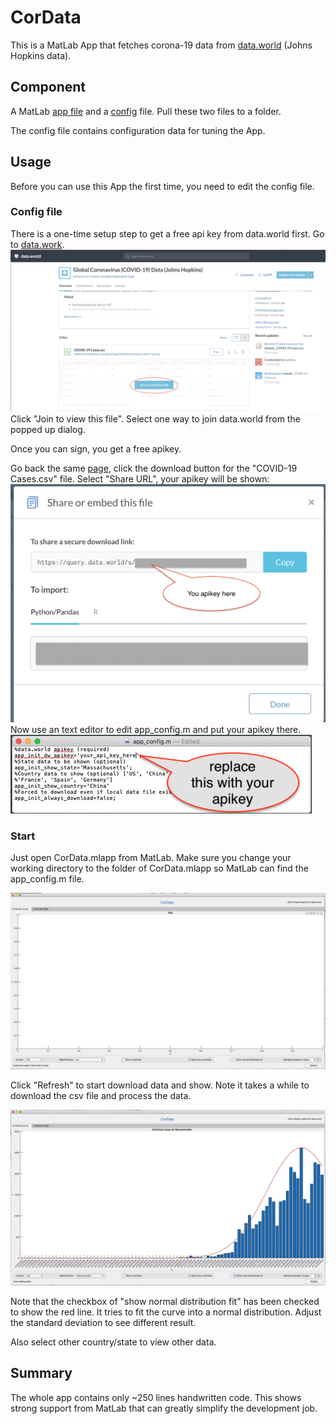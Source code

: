 # CorData
This is a MatLab App that fetches corona-19 data from [data.world](https://data.world/covid-19-data-resource-hub/covid-19-case-counts) (Johns Hopkins data). 

## Component
A MatLab [app file](CorData.mlapp) and a [config](app_config.m) file. Pull these two files to a folder.

The config file contains configuration data for tuning the App.

## Usage
Before you can use this App the first time, you need to edit the config file.
### Config file
There is a one-time setup step to get a free api key from data.world first.
Go to [data.work](https://data.world/covid-19-data-resource-hub/covid-19-case-counts).
![data_world](images/data_world.png)
Click "Join to view this file". 
Select one way to join data.world from the popped up dialog. 

Once you can sign, you get a free apikey. 

Go back the same [page](https://data.world/covid-19-data-resource-hub/covid-19-case-counts), click the download button for the "COVID-19 Cases.csv" file. Select "Share URL", your apikey will be shown:
![api_key](images/sharedlink.png)
Now use an text editor to edit app_config.m and put your apikey there.
![api_key_config](images/apikey.png)

### Start
Just open CorData.mlapp from MatLab. Make sure you change your working directory to the folder of CorData.mlapp so MatLab can find the app_config.m file.

![cordata](images/cordata.png)

Click "Refresh" to start download data and show. Note it takes a while to download the csv file and process the data.

![showing_data](images/show_data.png)

Note that the checkbox of "show normal distribution fit" has been checked to show the red line. It tries to fit the curve into a normal distribution. Adjust the standard deviation to see different result.

Also select other country/state to view other data.

## Summary
The whole app contains only ~250 lines handwritten code. This shows strong support from MatLab that can greatly simplify the development job.
 

